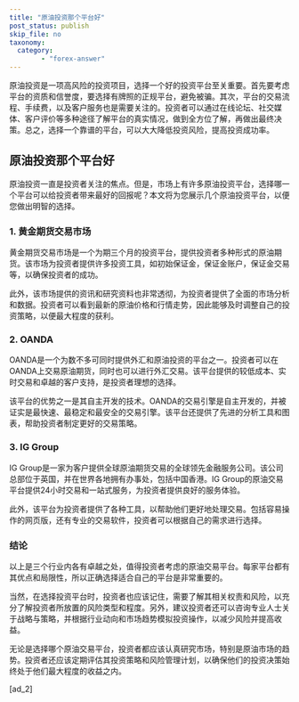```yaml
---
title: "原油投资那个平台好"
post_status: publish
skip_file: no
taxonomy:
  category:
        - "forex-answer"
---
```


原油投资是一项高风险的投资项目，选择一个好的投资平台至关重要。首先要考虑平台的资质和信誉度，要选择有牌照的正规平台，避免被骗。其次，平台的交易流程、手续费，以及客户服务也是需要关注的。投资者可以通过在线论坛、社交媒体、客户评价等多种途径了解平台的真实情况，做到全方位了解，再做出最终决策。总之，选择一个靠谱的平台，可以大大降低投资风险，提高投资成功率。

## 原油投资那个平台好

原油投资一直是投资者关注的焦点。但是，市场上有许多原油投资平台，选择哪一个平台可以给投资者带来最好的回报呢？本文将为您展示几个原油投资平台，以便您做出明智的选择。

### 1\. 黄金期货交易市场

黄金期货交易市场是一个为期三个月的投资平台，提供投资者多种形式的原油期货。该市场为投资者提供许多投资工具，如初始保证金，保证金账户，保证金交易等，以确保投资者的成功。

此外，该市场提供的资讯和研究资料也非常透彻，为投资者提供了全面的市场分析和数据。投资者可以看到最新的原油价格和行情走势，因此能够及时调整自己的投资策略，以便最大程度的获利。

### 2\. OANDA

OANDA是一个为数不多可同时提供外汇和原油投资的平台之一。投资者可以在OANDA上交易原油期货，同时也可以进行外汇交易。该平台提供的较低成本、实时交易和卓越的客户支持，是投资者理想的选择。

该平台的优势之一是其自主开发的技术。OANDA的交易引擎是自主开发的，并被证实是最快速、最稳定和最安全的交易引擎。该平台还提供了先进的分析工具和图表，帮助投资者制定更好的交易策略。

### 3\. IG Group

IG Group是一家为客户提供全球原油期货交易的全球领先金融服务公司。该公司总部位于英国，并在世界各地拥有办事处，包括中国香港。IG Group的原油交易平台提供24小时交易和一站式服务，为投资者提供良好的服务体验。

此外，该平台为投资者提供了各种工具，以帮助他们更好地处理交易。包括容易操作的网页版，还有专业的交易软件，投资者可以根据自己的需求进行选择。

### 结论

以上是三个行业内各有卓越之处，值得投资者考虑的原油交易平台。每家平台都有其优点和局限性，所以正确选择适合自己的平台是非常重要的。

当然，在选择投资平台时，投资者也应该记住，需要了解其相关权责和风险，以充分了解投资者所放置的风险类型和程度。另外，建议投资者还可以咨询专业人士关于战略与策略，并根据行业动向和市场趋势模拟投资操作，以减少风险并提高收益。

无论是选择哪个原油交易平台，投资者都应该认真研究市场，特别是原油市场的趋势。投资者还应该定期评估其投资策略和风险管理计划，以确保他们的投资决策始终处于他们最大程度的收益之内。

\[ad\_2\]
